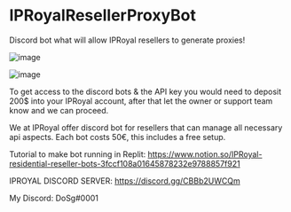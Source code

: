 # IPRoyalResellerProxyBot
Discord bot what will allow IPRoyal resellers to generate proxies!

![image](https://user-images.githubusercontent.com/99261808/174843182-81eaae7d-bb46-425f-b86f-525cc3e7d6d7.png)

![image](https://user-images.githubusercontent.com/99261808/174843285-7a7bbba3-c5a6-4d58-97c9-1f8ea4591e32.png)

To get access to the discord bots & the API key you would need to deposit 200$ into your IPRoyal account, after that let the owner or support team know and we can proceed.

We at IPRoyal offer discord bot for resellers that can manage all necessary api aspects.
Each bot costs 50€, this includes a free setup.

Tutorial to make bot running in Replit: https://www.notion.so/IPRoyal-residential-reseller-bots-3fccf108a01645878232e9788857f921

IPROYAL DISCORD SERVER: https://discord.gg/CBBb2UWCQm

My Discord: DoSg#0001



